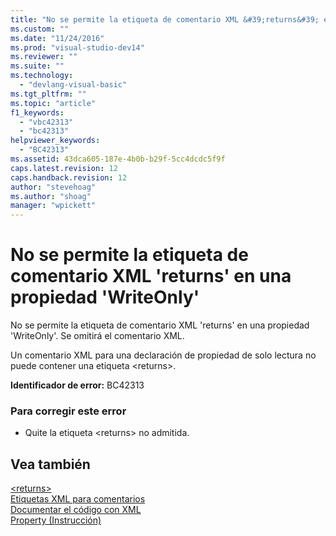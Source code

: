 ```yaml
---
title: "No se permite la etiqueta de comentario XML &#39;returns&#39; en una propiedad &#39;WriteOnly&#39; | Microsoft Docs"
ms.custom: ""
ms.date: "11/24/2016"
ms.prod: "visual-studio-dev14"
ms.reviewer: ""
ms.suite: ""
ms.technology: 
  - "devlang-visual-basic"
ms.tgt_pltfrm: ""
ms.topic: "article"
f1_keywords: 
  - "vbc42313"
  - "bc42313"
helpviewer_keywords: 
  - "BC42313"
ms.assetid: 43dca605-187e-4b0b-b29f-5cc4dcdc5f9f
caps.latest.revision: 12
caps.handback.revision: 12
author: "stevehoag"
ms.author: "shoag"
manager: "wpickett"
---
```

# No se permite la etiqueta de comentario XML &#39;returns&#39; en una propiedad &#39;WriteOnly&#39;
No se permite la etiqueta de comentario XML 'returns' en una propiedad 'WriteOnly'. Se omitirá el comentario XML.  
  
 Un comentario XML para una declaración de propiedad de solo lectura no puede contener una etiqueta \<returns\>.  
  
 **Identificador de error:** BC42313  
  
### Para corregir este error  
  
-   Quite la etiqueta \<returns\> no admitida.  
  
## Vea también  
 [\<returns\>](../Topic/%3Creturns%3E%20\(Visual%20Basic\).md)   
 [Etiquetas XML para comentarios](/dotnet/visual-basic/language-reference/xmldoc/recommended-xml-tags-for-documentation-comments)   
 [Documentar el código con XML](/dotnet/visual-basic/programming-guide/program-structure/documenting-your-code-with-xml)   
 [Property \(Instrucción\)](/dotnet/visual-basic/language-reference/statements/property-statement)